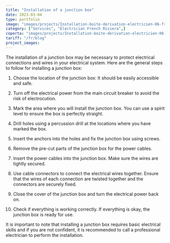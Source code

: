 ```yaml
---
title: "Installation of a junction box"
date: 2023-03-04
type: portfolio
image: "images/projects/Installation-boite-derivation-electricien-06-france.jpg"
category: ["Services", "Electrician French Riviera",]
coperta: "images/projects/Installation-boite-derivation-electricien-06-france.jpg"
tariff: "/fr/blog"
project_images: 
---
```


The installation of a junction box may be necessary to protect electrical connections and wires in your electrical system. Here are the general steps to follow for installing a junction box:

1. Choose the location of the junction box: It should be easily accessible and safe.

2. Turn off the electrical power from the main circuit breaker to avoid the risk of electrocution.

3. Mark the area where you will install the junction box. You can use a spirit level to ensure the box is perfectly straight.

4. Drill holes using a percussion drill at the locations where you have marked the box.

5. Insert the anchors into the holes and fix the junction box using screws.

6. Remove the pre-cut parts of the junction box for the power cables.

7. Insert the power cables into the junction box. Make sure the wires are tightly secured.

8. Use cable connectors to connect the electrical wires together. Ensure that the wires of each connection are twisted together and the connectors are securely fixed.

9. Close the cover of the junction box and turn the electrical power back on.

10. Check if everything is working correctly. If everything is okay, the junction box is ready for use.

It is important to note that installing a junction box requires basic electrical skills and if you are not confident, it is recommended to call a professional electrician to perform the installation.
